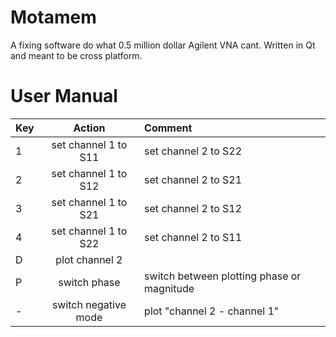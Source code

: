 # Motamem
A fixing software do what 0.5 million dollar Agilent VNA cant.
Written in Qt and meant to be cross platform.

# User Manual
| Key           | Action               | Comment                      |
| ------------- |:--------------------:|:---------------------------- |
| 1             | set channel 1 to S11 | set channel 2 to S22         |
| 2             | set channel 1 to S12 | set channel 2 to S21         |
| 3             | set channel 1 to S21 | set channel 2 to S12         |
| 4             | set channel 1 to S22 | set channel 2 to S11         |
| D             | plot channel 2       |                              |
| P             | switch phase         | switch between plotting phase or magnitude |
| -             | switch negative mode | plot "channel 2 - channel 1" |
